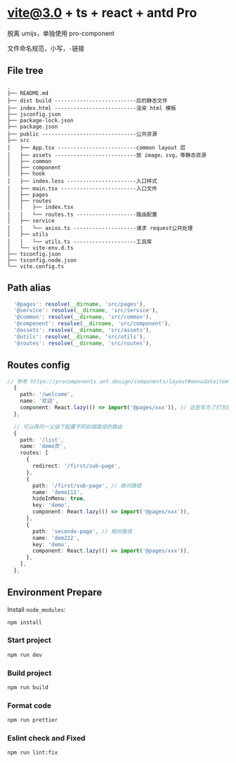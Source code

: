 # vite@3.0 + ts + react + antd Pro

脱离 umijs，单独使用 pro-component

文件命名规范，小写，`-`链接

## File tree

```
.
├── README.md
├── dist build --------------------------后的静态文件 
├── index.html --------------------------渲染 html 模板 
├── jsconfig.json
├── package-lock.json
├── package.json
├── public ------------------------------公共资源
├── src
│   ├── App.tsx -------------------------common layout 层 
│   ├── assets --------------------------放 image，svg，等静态资源 
│   ├── common
│   ├── component
│   ├── hook
│   ├── index.less ----------------------入口样式
│   ├── main.tsx ------------------------入口文件
│   ├── pages
│   ├── routes
│   │   ├── index.tsx
│   │   └── routes.ts -------------------路由配置
│   ├── service
│   │   └── axios.ts --------------------请求 request公共处理
│   ├── utils
│   │   └── utils.ts --------------------工具库
│   └── vite-env.d.ts
├── tsconfig.json
├── tsconfig.node.json
└── vite.config.ts
```

## Path alias

```ts
  '@pages': resolve(__dirname, 'src/pages'),
  '@service': resolve(__dirname, 'src/service'),
  '@common': resolve(__dirname, 'src/common'),
  '@component': resolve(__dirname, 'src/component'),
  '@assets': resolve(__dirname, 'src/assets'),
  '@utils': resolve(__dirname, 'src/utils'),
  '@routes': resolve(__dirname, 'src/routes'),
```

## Routes config

```ts
// 参考 https://procomponents.ant.design/components/layout#menudataitem
  {
    path: '/welcome',
    name: '欢迎',
    component: React.lazy(() => import('@pages/xxx')), // 这些写为了打包的时候自动分chunk
  },

  // 可以再同一父级下配置不同前缀路径的路由
  {
    path: '/list',
    name: 'demo页',
    routes: [
      {
        redirect: '/first/sub-page',
      },
      {
        path: '/first/sub-page', // 绝对路径
        name: 'demo111',
        hideInMenu: true,
        key: 'demo',
        component: React.lazy(() => import('@pages/xxx')),
      },
      {
        path: 'seconde-page', // 相对路径
        name: 'dem222',
        key: 'demo',
        component: React.lazy(() => import('@pages/xxx')),
      },
    ],
  },
```

## Environment Prepare

Install `node_modules`:

```bash
npm install
```

### Start project

```bash
npm run dev
```

### Build project

```bash
npm run build
```

### Format code

```bash
npm run prettier
```

### Eslint check and Fixed

```bash
npm run lint:fix
```
